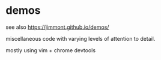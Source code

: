 demos
=====

see also
https://jimmont.github.io/demos/

miscellaneous code with varying levels of attention to detail. 

mostly using vim + chrome devtools 

